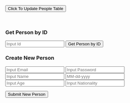 
<table>

  <tr id="nameRows">
  </tr>

  <tr id="ageRows">
  </tr>

  <tr id="emailRows">
  </tr>
  <tr id="nationalityRows">
  </tr>

</table>


<script>

    function getPeople() {

        // Fetch data from API
        fetch('https://teamsports.nighthawkcoding.ml/api/person/')
        .then(response => response.json())
        .then(data => {
    
            peopleData = data;
            console.log(peopleData);
            
            // get row elements
            let nameRow = document.getElementById("nameRows");
            let ageRow = document.getElementById("ageRows");
            let emailRow = document.getElementById("emailRows");
            let nationalityRow = document.getElementById("nationalityRows");
            
            // clear table contents
            for (let j = 0; j < peopleData.length; j++){    

                nameRow.innerHTML = " ";
                ageRow.innerHTML = " ";
                emailRow.innerHTML = " ";

            }

            // add table contents
            for (let i = 0; i < peopleData.length; i++){  

                let header = document.createElement("th");
                header.setAttribute("id", i);
                header.innerHTML = peopleData[i].name;
                nameRow.appendChild(header);

                let newAgeRow = document.createElement("td");
                newAgeRow.setAttribute("id", i);
                newAgeRow.innerHTML = peopleData[i].age + " Years Old";
                ageRow.appendChild(newAgeRow);


                let newEmailRow = document.createElement("td");
                newEmailRow.setAttribute("id", i);
                newEmailRow.innerHTML = peopleData[i].email;
                emailRow.appendChild(newEmailRow);  
            }

        });

}

function getInputId(){
    let input = document.getElementById("inputId").value;
    console.log(input);
    return input;
}

function getInputEmail(){
    let input = document.getElementById("inputEmail").value;
    console.log(input);
    return input;
}

function getInputPassword(){
    let input = document.getElementById("inputPassword").value;
    console.log(input);
    return input;
}

function getInputName(){
    let input = document.getElementById("inputName").value;
    console.log(input);
    return input;
}

function getInputDob(){
    let input = document.getElementById("inputDob").value;
    console.log(input);
    return input;
}

function getInputAge(){
    let input = document.getElementById("inputAge").value;
    console.log(input);
    return input;
}

function getInputNationality(){
    let input = document.getElementById("inputNationality").value;
    console.log(input);
    return input;
}


function addPeople(){
    
    const params = {
        email: getInputEmail(),
        password: getInputPassword(), 
        name: getInputName(),
        dob: getInputDob(),
        age: getInputAge(),
        nationality: getInputNationality(),

    };

    const options = {
        method: 'POST',
        body: JSON.stringify( params )  
    };

    fetch( 'https://teamsports.nighthawkcoding.ml/api/person/post/', options )
        .then(response => response.json())
        .then(data => {console.log(data);});

}

function getId(id) {
    idResult = document.getElementById("idResult");

    if(id < 35){
        idResult.innerHTML = "ID cannot be less than 35.";
    }
    // Fetch data from API
    fetch('https://teamsports.nighthawkcoding.ml/api/person/' + id)
    .then(response => response.json())
    .then(data => {
        console.log(data);
        idResult.innerHTML = "Person: " + data.name;
    })
}

</script>

<button onclick="getPeople()">Click To Update People Table</button>

<br>

### Get Person by ID

<p id="idResult"></p>

<input id="inputId" placeholder="Input Id">
    <button onclick="getId(getInputId())">Get Person by ID</button>

<br>

### Create New Person

<input id="inputEmail" placeholder="Input Email">


<input id="inputPassword" placeholder="Input Password">


<input id="inputName" placeholder="Input Name">


<input id="inputDob" placeholder="MM-dd-yyyy">


<input id="inputAge" placeholder="Input Age">


<input id="inputNationality" placeholder="Input Nationality">


<button onclick="addPeople()">Submit New Person</button>

    

